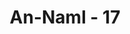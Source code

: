 ---
title: "An-Naml - 17"
no: 17
arabic_no: ١٧
ayah: وَحُشِرَ لِسُلَيْمٰنَ جُنُوْدُهٗ مِنَ الْجِنِّ وَالْاِنْسِ وَالطَّيْرِ فَهُمْ يُوْزَعُوْنَ  
translation: "Dan untuk Sulaiman dikumpulkan bala tentaranya dari jin, manusia dan burung, lalu mereka berbaris dengan tertib."
tafsir: "Ayat ini menerangkan bahwa Sulaiman telah dapat membentuk bala tentara yang terdiri dari berbagai macam jenis makhluk, seperti jin, manusia, burung, dan binatang yang lain. Bala tentara itu setiap saat dapat dikerahkan untuk memerangi orang-orang yang tidak mau mengindahkan seruannya. Semua tentara itu berbaris rapi, bersatu, dan berkumpul di bawah kepemimpinannya."
---